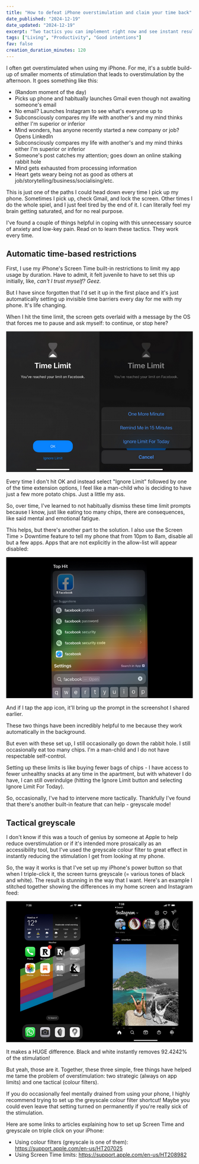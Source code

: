 ```yaml
---
title: "How to defeat iPhone overstimulation and claim your time back"
date_published: "2024-12-19"
date_updated: "2024-12-19"
excerpt: "Two tactics you can implement right now and see instant results."
tags: ["Living", "Productivity", "Good intentions"]
fav: false
creation_duration_minutes: 120
---
```


I often get overstimulated when using my iPhone. For me, it's a subtle build-up of smaller moments of stimulation that leads to overstimulation by the afternoon. It goes something like this:

- (Random moment of the day)
- Picks up phone and habitually launches Gmail even though not awaiting someone's email
- No email? Launches Instagram to see what's everyone up to
- Subconsciously compares my life with another's and my mind thinks either I'm superior or inferior
- Mind wonders, has anyone recently started a new company or job? Opens LinkedIn
- Subconsciously compares my life with another's and my mind thinks either I'm superior or inferior
- Someone's post catches my attention; goes down an online stalking rabbit hole
- Mind gets exhausted from processing information
- Heart gets weary being not as good as others at job/storytelling/business/socialising/etc.

This is just one of the paths I could head down every time I pick up my phone. Sometimes I pick up, check Gmail, and lock the screen. Other times I do the whole spiel, and I just feel tired by the end of it. I can literally feel my brain getting saturated, and for no real purpose.

I've found a couple of things helpful in coping with this unnecessary source of anxiety and low-key pain. Read on to learn these tactics. They work every time.

## Automatic time-based restrictions

First, I use my iPhone's Screen Time built-in restrictions to limit my app usage by duration. Have to admit, it felt juvenile to have to set this up initially, like, _can't I trust myself? Geez._

But I have since forgotten that I'd set it up in the first place and it's just automatically setting up invisible time barriers every day for me with my phone. It's life changing.

When I hit the time limit, the screen gets overlaid with a message by the OS that forces me to pause and ask myself: to continue, or stop here?

![screentime screenshot](./images/screentime-limit.png)

Every time I don't hit OK and instead select "Ignore Limit" followed by one of the time extension options, I feel like a man-child who is deciding to have just a few more potato chips. Just a little my ass.

So, over time, I've learned to not habitually dismiss these time limit prompts because I know, just like eating too many chips, there are consequences, like said mental and emotional fatigue.

This helps, but there's another part to the solution. I also use the Screen Time > Downtime feature to tell my phone that from 10pm to 8am, disable all but a few apps. Apps that are not explicitly in the allow-list will appear disabled:

![when an app icon looks blocked when screen time limit has been hit](./images/blocked-app.png)

And if I tap the app icon, it'll bring up the prompt in the screenshot I shared earlier.

These two things have been incredibly helpful to me because they work automatically in the background.

But even with these set up, I still occasionally go down the rabbit hole. I still occasionally eat too many chips. I'm a man-child and I do not have respectable self-control.

Setting up these limits is like buying fewer bags of chips - I have access to fewer unhealthy snacks at any time in the apartment, but with whatever I do have, I can still overindulge (hitting the Ignore Limit button and selecting Ignore Limit For Today).

So, occasionally, I've had to intervene more tactically. Thankfully I've found that there's another built-in feature that can help - greyscale mode!

## Tactical greyscale

I don't know if this was a touch of genius by someone at Apple to help reduce overstimulation or if it's intended more prosaically as an accessibility tool, but I've used the greyscale colour filter to great effect in instantly reducing the stimulation I get from looking at my phone.

So, the way it works is that I've set up my iPhone's power button so that when I triple-click it, the screen turns greyscale (= various tones of black and white). The result is stunning in the way that I want. Here's an example I stitched together showing the differences in my home screen and Instagram feed:

![greyscale filter on iphone](./images/greyscale.png)

It makes a HUGE difference. Black and white instantly removes 92.4242% of the stimulation!

But yeah, those are it. Together, these three simple, free things have helped me tame the problem of overstimulation: two strategic (always on app limits) and one tactical (colour filters).

If you do occasionally feel mentally drained from using your phone, I highly recommend trying to set up the greyscale colour filter shortcut! Maybe you could even leave that setting turned on permanently if you're really sick of the stimulation.

Here are some links to articles explaining how to set up Screen Time and greyscale on triple click on your iPhone:

- Using colour filters (greyscale is one of them): https://support.apple.com/en-us/HT207025
- Using Screen Time limits: https://support.apple.com/en-us/HT208982
